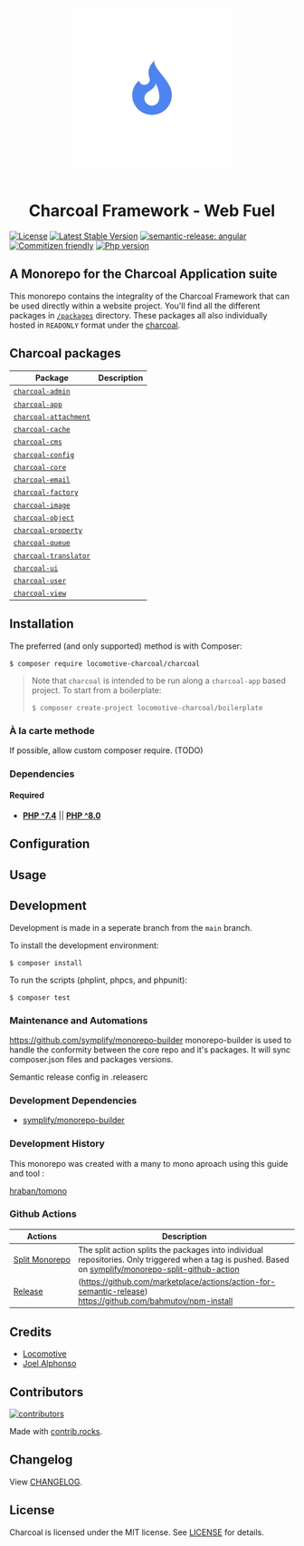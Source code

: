 <div align="center">
    <br>
    <img alt="charcoal" src="charcoal-logo.png"/>
    <br>
    <br>
    <h1>Charcoal Framework - Web Fuel</h1>
</div>

[![License][badge-license]][charcoal]
[![Latest Stable Version][badge-version]][charcoal]
[![semantic-release: angular][badge-semantic-release]][semantic-release]
[![Commitizen friendly][badge-commitizen]][commitizen]
[![Php version][badge-php]][charcoal]

## A Monorepo for the Charcoal Application suite

This monorepo contains the integrality of the Charcoal Framework that can be used directly within a website project.
You'll find all the different packages in [`/packages`](./packages/) directory. These packages all also individually hosted in `READONLY` format under the [charcoal][charcoal-git].

## Charcoal packages

| Package                                                                             | Description |
|-------------------------------------------------------------------------------------|-------------|
| [`charcoal-admin`](https://github.com/locomotive-charcoal/charcoal-admin)           |             |
| [`charcoal-app`](https://github.com/locomotive-charcoal/charcoal-app)               |             |
| [`charcoal-attachment`](https://github.com/locomotive-charcoal/charcoal-attachment) |             |
| [`charcoal-cache`](https://github.com/locomotive-charcoal/charcoal-cache)           |             |
| [`charcoal-cms`](https://github.com/locomotive-charcoal/charcoal-cms)               |             |
| [`charcoal-config`](https://github.com/locomotive-charcoal/charcoal-config)         |             |
| [`charcoal-core`](https://github.com/locomotive-charcoal/charcoal-core)             |             |
| [`charcoal-email`](https://github.com/locomotive-charcoal/charcoal-email)           |             |
| [`charcoal-factory`](https://github.com/locomotive-charcoal/charcoal-factory)       |             |
| [`charcoal-image`](https://github.com/locomotive-charcoal/charcoal-image)           |             |
| [`charcoal-object`](https://github.com/locomotive-charcoal/charcoal-object)         |             |
| [`charcoal-property`](https://github.com/locomotive-charcoal/charcoal-property)     |             |
| [`charcoal-queue`](https://github.com/locomotive-charcoal/charcoal-queue)           |             |
| [`charcoal-translator`](https://github.com/locomotive-charcoal/charcoal-translator) |             |
| [`charcoal-ui`](https://github.com/locomotive-charcoal/charcoal-ui)                 |             |
| [`charcoal-user`](https://github.com/locomotive-charcoal/charcoal-user)             |             |
| [`charcoal-view`](https://github.com/locomotive-charcoal/charcoal-view)             |             |


## Installation

The preferred (and only supported) method is with Composer:

```shell
$ composer require locomotive-charcoal/charcoal
```
> Note that `charcoal` is intended to be run along a `charcoal-app` based project. To start from a boilerplate:
>
> ```shell
> $ composer create-project locomotive-charcoal/boilerplate

### À la carte methode

If possible, allow custom composer require. (TODO)

### Dependencies

#### Required

- [**PHP ^7.4**](https://php.net) || [**PHP ^8.0**](https://php.net)

## Configuration

## Usage

## Development

Development is made in a seperate branch from the ``main`` branch. 

To install the development environment:

```shell
$ composer install
```

To run the scripts (phplint, phpcs, and phpunit):

```shell
$ composer test
```

### Maintenance and Automations

https://github.com/symplify/monorepo-builder monorepo-builder is used to handle the conformity between the core repo and it's packages. It will sync composer.json files and packages versions.

Semantic release config in .releaserc

### Development Dependencies

- [symplify/monorepo-builder](https://github.com/symplify/monorepo-builder)

### Development History

This monorepo was created with a many to mono aproach using this guide and tool :

[hraban/tomono](https://github.com/hraban/tomono)


### Github Actions

| Actions                                                      | Description                                                                                                                                                                                                        |
|--------------------------------------------------------------|--------------------------------------------------------------------------------------------------------------------------------------------------------------------------------------------------------------------|
| [Split&nbsp;Monorepo](.github/workflows/split_monorepo.yaml) | The split action splits the packages into individual repositories. Only triggered when a tag is pushed. Based on [symplify/monorepo-split-github-action](https://github.com/symplify/monorepo-split-github-action) |
| [Release](.github/workflows/release.yaml)                    | (https://github.com/marketplace/actions/action-for-semantic-release) <br/> https://github.com/bahmutov/npm-install                                                                                                 |

## Credits

- [Locomotive](https://locomotive.ca/)
- [Joel Alphonso](mailto:joel@locomotive.ca)


## Contributors

[![contributors](https://contrib.rocks/image?repo=Locomotive-Charcoal/charcoal)](https://github.com/Locomotive-Charcoal/charcoal/graphs/contributors)

Made with [contrib.rocks](https://contrib.rocks).

## Changelog

View [CHANGELOG](docs/CHANGELOG.md).

## License

Charcoal is licensed under the MIT license. See [LICENSE](LICENSE) for details.

[charcoal]:         https://packagist.org/packages/locomotive-charcoal/charcoal
[charcoal-git]:     https://github.com/locomotive-charcoal
[semantic-release]: https://github.com/semantic-release/semantic-release
[commitizen]:       http://commitizen.github.io/cz-cli/

[badge-license]:            https://img.shields.io/packagist/l/locomotive-charcoal/charcoal.svg?style=flat-square
[badge-version]:            https://img.shields.io/packagist/v/locomotive-charcoal/charcoal.svg?style=flat-square&logo=packagist
[badge-php]:                https://img.shields.io/packagist/php-v/locomotive-charcoal/charcoal?style=flat-square&logo=php
[badge-semantic-release]:   https://img.shields.io/badge/semantic--release-angular-e10079?logo=semantic-release&style=flat-square
[badge-commitizen]:         https://img.shields.io/badge/commitizen-friendly-brightgreen.svg?style=flat-square

[psr-1]:  https://www.php-fig.org/psr/psr-1/
[psr-2]:  https://www.php-fig.org/psr/psr-2/
[psr-3]:  https://www.php-fig.org/psr/psr-3/
[psr-4]:  https://www.php-fig.org/psr/psr-4/
[psr-6]:  https://www.php-fig.org/psr/psr-6/
[psr-7]:  https://www.php-fig.org/psr/psr-7/
[psr-11]: https://www.php-fig.org/psr/psr-11/
[psr-12]: https://www.php-fig.org/psr/psr-12/
